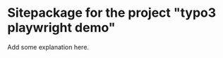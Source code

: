 Sitepackage for the project "typo3 playwright demo"
==============================================================

Add some explanation here.
